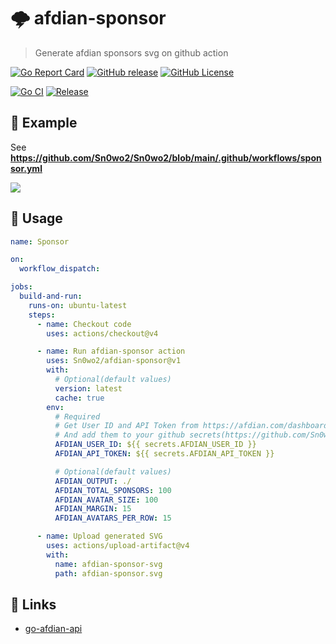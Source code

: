 # 🌩 afdian-sponsor

> Generate afdian sponsors svg on github action

[![Go Report Card](https://goreportcard.com/badge/github.com/Sn0wo2/afdian-sponsor)](https://goreportcard.com/report/github.com/Sn0wo2/afdian-sponsor)
[![GitHub release](https://img.shields.io/github/v/release/Sn0wo2/afdian-sponsor?color=blue)](https://github.com/Sn0wo2/afdian-sponsor/releases)
[![GitHub License](https://img.shields.io/github/license/Sn0wo2/afdian-sponsor)](LICENSE)

[![Go CI](https://github.com/Sn0wo2/afdian-sponsor/actions/workflows/go.yml/badge.svg)](https://github.com/Sn0wo2/afdian-sponsor/actions/workflows/go.yml)
[![Release](https://github.com/Sn0wo2/afdian-sponsor/actions/workflows/release.yml/badge.svg)](https://github.com/Sn0wo2/afdian-sponsor/actions/workflows/release.yml)

## 👀 Example

See **https://github.com/Sn0wo2/Sn0wo2/blob/main/.github/workflows/sponsor.yml**

[![](https://github.com/Sn0wo2/Sn0wo2/raw/refs/heads/out/sponsor/afdian-sponsor.svg)](https://afdian.com/a/Me0wo)

## 🚀 Usage

```yaml
name: Sponsor

on:
  workflow_dispatch:

jobs:
  build-and-run:
    runs-on: ubuntu-latest
    steps:
      - name: Checkout code
        uses: actions/checkout@v4

      - name: Run afdian-sponsor action
        uses: Sn0wo2/afdian-sponsor@v1
        with:
          # Optional(default values)
          version: latest
          cache: true
        env:
          # Required
          # Get User ID and API Token from https://afdian.com/dashboard/dev
          # And add them to your github secrets(https://github.com/Sn0wo2/your-repo/settings/secrets/actions/new)
          AFDIAN_USER_ID: ${{ secrets.AFDIAN_USER_ID }}
          AFDIAN_API_TOKEN: ${{ secrets.AFDIAN_API_TOKEN }}

          # Optional(default values)
          AFDIAN_OUTPUT: ./
          AFDIAN_TOTAL_SPONSORS: 100
          AFDIAN_AVATAR_SIZE: 100
          AFDIAN_MARGIN: 15
          AFDIAN_AVATARS_PER_ROW: 15

      - name: Upload generated SVG
        uses: actions/upload-artifact@v4
        with:
          name: afdian-sponsor-svg
          path: afdian-sponsor.svg
```

## 🔗 Links

- [go-afdian-api](https://github.com/Sn0wo2/go-afdian-api)